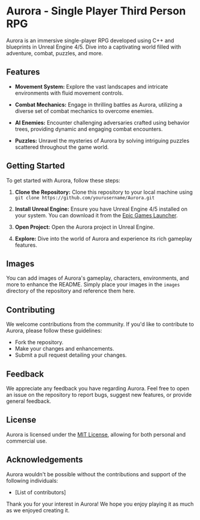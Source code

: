 # Aurora - Single Player Third Person RPG

Aurora is an immersive single-player RPG developed using C++ and blueprints in Unreal Engine 4/5. Dive into a captivating world filled with adventure, combat, puzzles, and more.

## Features

- **Movement System:** Explore the vast landscapes and intricate environments with fluid movement controls.
  
- **Combat Mechanics:** Engage in thrilling battles as Aurora, utilizing a diverse set of combat mechanics to overcome enemies.

- **AI Enemies:** Encounter challenging adversaries crafted using behavior trees, providing dynamic and engaging combat encounters.

- **Puzzles:** Unravel the mysteries of Aurora by solving intriguing puzzles scattered throughout the game world.

## Getting Started

To get started with Aurora, follow these steps:

1. **Clone the Repository:** Clone this repository to your local machine using `git clone https://github.com/yourusername/Aurora.git`

2. **Install Unreal Engine:** Ensure you have Unreal Engine 4/5 installed on your system. You can download it from the [Epic Games Launcher](https://www.unrealengine.com/en-US/download).

3. **Open Project:** Open the Aurora project in Unreal Engine.

4. **Explore:** Dive into the world of Aurora and experience its rich gameplay features.

## Images

You can add images of Aurora's gameplay, characters, environments, and more to enhance the README. Simply place your images in the `images` directory of the repository and reference them here.

## Contributing

We welcome contributions from the community. If you'd like to contribute to Aurora, please follow these guidelines:

- Fork the repository.
- Make your changes and enhancements.
- Submit a pull request detailing your changes.

## Feedback

We appreciate any feedback you have regarding Aurora. Feel free to open an issue on the repository to report bugs, suggest new features, or provide general feedback.

## License

Aurora is licensed under the [MIT License](LICENSE), allowing for both personal and commercial use.

## Acknowledgements

Aurora wouldn't be possible without the contributions and support of the following individuals:

- [List of contributors]

Thank you for your interest in Aurora! We hope you enjoy playing it as much as we enjoyed creating it.
